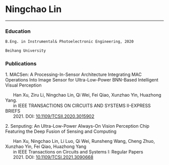 # Ningchao Lin  
_____

### Education
```markdown
B.Eng. in Instrumental& Photoelectronic Engineering, 2020

Beihang University
```

### Publications

1\. MACSen: A Processing-In-Sensor Architecture Integrating MAC Operations Into Image Sensor for Ultra-Low-Power BNN-Based Intelligent Visual Perception

&ensp;&ensp; &ensp;Han Xu, Ziru Li, Ningchao Lin, Qi Wei, Fei Qiao, Xunzhao Yin, Huazhong Yang.  
&ensp;&ensp; &ensp;in IEEE TRANSACTIONS ON CIRCUITS AND SYSTEMS II-EXPRESS BRIEFS      
&ensp;&ensp; &ensp;2021. DOI: [10.1109/TCSII.2020.3015902](https://ieeexplore.ieee.org/document/9164893)

2\. Senputing: An Ultra-Low-Power Always-On Vision Perception Chip Featuring the Deep Fusion of Sensing and Computing

&ensp;&ensp; &ensp;Han Xu, Ningchao Lin, Li Luo, Qi Wei, Runsheng Wang, Cheng Zhuo, Xunzhao Yin, Fei Qiao, Huazhong Yang  
&ensp;&ensp; &ensp;in IEEE Transactions on Circuits and Systems I: Regular Papers  
&ensp;&ensp; &ensp;2021. DOI: [10.1109/TCSI.2021.3090668](https://ieeexplore.ieee.org/document/9464962)
